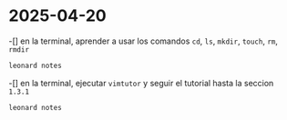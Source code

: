# 2025-04-20

-[] en la terminal, aprender a usar los comandos `cd`, `ls`, `mkdir`, `touch`,
`rm`, `rmdir`

```md
leonard notes
```

-[] en la terminal, ejecutar `vimtutor` y seguir el tutorial hasta la seccion `1.3.1`

```md
leonard notes
```
